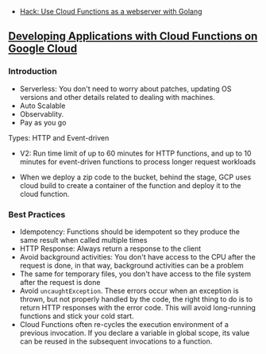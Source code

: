 - [Hack: Use Cloud Functions as a webserver with Golang](https://medium.com/google-cloud/hack-use-cloud-functions-as-a-webserver-with-golang-42edc7935247)

## [Developing Applications with Cloud Functions on Google Cloud](https://www.cloudskillsboost.google/course_templates/505/video/361058)

### Introduction

- Serverless: You don't need to worry about patches, updating OS versions and other details related to dealing with machines.
- Auto Scalable
- Observablity.
- Pay as you go

Types: HTTP and Event-driven

- V2: Run time limit of up to 60 minutes for HTTP functions, and up to 10 minutes for event-driven functions to process longer request workloads

- When we deploy a zip code to the bucket, behind the stage, GCP uses cloud build to create a container of the function and deploy it to the cloud function.

### Best Practices

- Idempotency: Functions should be idempotent so they produce the same result when called multiple times
- HTTP Response: Always return a response to the client
- Avoid background activities: You don't have access to the CPU after the request is done, in that way, background activities can be a problem
- The same for temporary files, you don't have access to the file system after the request is done
- Avoid `uncaughtException`. These errors occur when an exception is thrown, but not properly handled by the code, the right thing to do is to return HTTP responses with the error code. This will avoid long-running functions and stick your cold start.
- Cloud Functions often re-cycles the execution environment of a previous invocation. If you declare a variable in global scope, its value can be reused in the subsequent invocations to a function.
